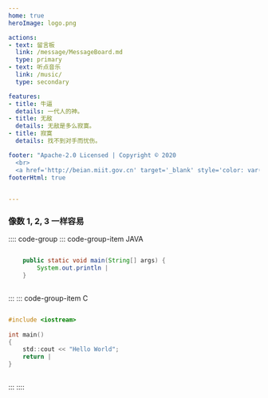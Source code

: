 ```yaml
---
home: true
heroImage: logo.png

actions:
- text: 留言板
  link: /message/MessageBoard.md
  type: primary
- text: 听点音乐
  link: /music/
  type: secondary

features:
- title: 牛逼
  details: 一代人的神。
- title: 无敌
  details: 无敌是多么寂寞。
- title: 寂寞
  details: 找不到对手而忧伤。

footer: "Apache-2.0 Licensed | Copyright © 2020 
  <br>
  <a href='http://beian.miit.gov.cn' target='_blank' style='color: var(--c-text-lighter);font-family: var(--font-family);font-weight: 400;font-size: 14px;'>京ICP备2020034246号-2</a>"
footerHtml: true
 

---
```



###  像数 1, 2, 3 一样容易

:::: code-group
::: code-group-item JAVA
```java

    public static void main(String[] args) {
        System.out.println |
    }
    
```
:::
::: code-group-item C
```c

#include <iostream>
 
int main()
{
    std::cout << "Hello World";
    return |
}
    
```
:::
::::

<br>

<script>
    console.log("%c只要一步一步一步的往上爬！", "color:green;font-size:18px;font-weight:blod");
</script>

